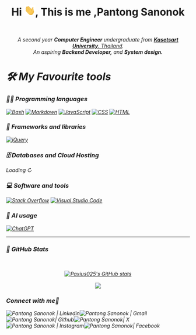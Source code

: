 <h1 align="center">Hi <img src="https://raw.githubusercontent.com/ABSphreak/ABSphreak/master/gifs/Hi.gif" width="30px">, This is me ,Pantong Sanonok </h1>

<br>
<p align="center">
  <em>
    A second year <b>Computer Engineer</b> undergraduate from <a href="https://www.ku.ac.th/th"> <b>Kasetsart University</b>, Thailand</a>.<br>
    An aspiring <b>Backend Developer,</b>&nbsp;and <b> System design.</b> 
</p>


# 🛠️ My Favourite tools

### 👨‍💻 Programming languages

<p>
    <a href="#"><img alt="Bash" src="https://img.shields.io/badge/shell_script-%23121011.svg?style=for-the-badge&logo=gnu-bash&logoColor=white"></a>
    <a href="#"><img alt="Markdown" src="https://img.shields.io/badge/markdown-%23000000.svg?style=for-the-badge&logo=markdown&logoColor=white"></a>
    <a href="#"><img alt="JavaScript" src="https://img.shields.io/badge/javascript-%23323330.svg?style=for-the-badge&logo=javascript&logoColor=%23F7DF1E"></a>
    <a href="#"><img alt="CSS" src="https://img.shields.io/badge/css3-%231572B6.svg?style=for-the-badge&logo=css3&logoColor=white"></a>
    <a href="#"><img alt="HTML" src="https://img.shields.io/badge/html5-%23E34F26.svg?style=for-the-badge&logo=html5&logoColor=white"></a>
  
   
    

</p>

### 🧰 Frameworks and libraries

<p>
  <!-- Frameworks  -->
  <!--   <a href="#"><img alt="Laravel" src="https://img.shields.io/badge/laravel-%23FF2D20.svg?style=for-the-badge&logo=laravel&logoColor=white"></a> -->
   <!-- <a href="#"><img alt="Express" src="https://img.shields.io/badge/express.js-%23404d59.svg?style=for-the-badge&logo=express&logoColor=%2361DAFB"></a>  -->
  <!-- libraries  -->  
  <a href="#"><img alt="jQuery" src="https://img.shields.io/badge/jquery-%230769AD.svg?style=for-the-badge&logo=jquery&logoColor=white"></a>

</p>

### 🗄️ Databases and Cloud Hosting

<p>
  Loading ↻
    <!-- <a href="#"><img alt="Azure" src="https://img.shields.io/badge/azure-%230072C6.svg?style=for-the-badge&logo=microsoftazure&logoColor=white"></a> -->
    <!-- <a href="#"><img alt="HTML" src="https://img.shields.io/badge/azure-%230072C6.svg?style=for-the-badge&logo=microsoftazure&logoColor=white"></a> -->

</p>

### 💻 Software and tools

<p>
    <a href="#"><img alt="Stack Overflow" src="https://img.shields.io/badge/-Stackoverflow-FE7A16?style=for-the-badge&logo=stack-overflow&logoColor=white"></a>
    <a href="#"><img alt="Visual Studio Code" src="https://img.shields.io/badge/Visual%20Studio%20Code-0078d7.svg?style=for-the-badge&logo=visual-studio-code&logoColor=white"></a>
  <!-- <a href="#"><img alt="Postman" src="https://img.shields.io/badge/Postman-FF6C37?style=for-the-badge&logo=postman&logoColor=white"></a> -->
</p>

 <!--
### 🧾 certificate

Loading ↻
--> 


### 🤖 AI usage
   <a href="#"><img alt="ChatGPT" src="https://img.shields.io/badge/chatGPT-74aa9c?style=for-the-badge&logo=openai&logoColor=white"></a>

---

 ### 📔 GitHub Stats

<br>

<!--
<p align="center">
  <a href="https://github.com/Paxius025">
    <img align="center" height="175px"  src="https://github-readme-stats.vercel.app/api/top-langs/?username=Paxius025&langs_count=10&title_color=84cc16&text_color=ffffff&icon_color=ffffff&bg_color=1c1917&hide_border=true&locale=en&custom_title=Top%20%Languages" alt="Top Languages" />
  </a>
</p>
 -->

<p align="center">
  <a href="http://www.github.com/Paxius025">
    <img align="center"  height="175px"  src="https://github-readme-stats.vercel.app/api?username=Paxius025&show_icons=true&hide=&count_private=true&title_color=84cc16&text_color=ffffff&icon_color=ffffff&bg_color=1c1917&hide_border=true&show_icons=true" alt="Paxius025's GitHub stats" />
  </a>

</p>
  <p align="center"><img align="center" src="https://github-readme-streak-stats.herokuapp.com/?user=Paxius025&stroke=ffffff&background=1c1917&ring=84cc16&fire=84cc16&currStreakNum=ffffff&currStreakLabel=84cc16&sideNums=ffffff&sideLabels=ffffff&dates=ffffff&hide_border=true" /></p>
  


</details>



### Connect with me🤝
  </hr>
  <a href="https://www.linkedin.com/in/pantong-sanonok-41b152308/">
   <img align="left" alt=" Pantong Sanonok | Linkedin" src="https://img.shields.io/badge/linkedin-%230077B5.svg?style=for-the-badge&logo=linkedin&logoColor=white" />
  </a>
  <a href="mailto:pantong.sano47@gmail.com">
    <img align="left" alt="Pantong Sanonok | Gmail" src="https://img.shields.io/badge/Gmail-D14836?style=for-the-badge&logo=gmail&logoColor=white" />
  </a>
   <a href="https://github.com/Paxius025">
    <img align="left" alt="Pantong Sanonok| Github" src="https://img.shields.io/badge/github-%23121011.svg?style=for-the-badge&logo=github&logoColor=white" />
  </a>
  <a href="https://x.com/PantongSanoker">
    <img align="left" alt="Pantong Sanonok| X" src="https://img.shields.io/badge/X-%23000000.svg?style=for-the-badge&logo=X&logoColor=white" />
  </a>
  <a href="https://www.instagram.com/ppantong_/?fbclid=IwZXh0bgNhZW0CMTAAAR2I08-ED1MWeS9dKH2554V2iKwfljUTriVaiP9txrJCnHbnKHkDyTSueKU_aem_Aeaz20ey_4mTUii3O0z60NQsKur1FVctrESIANb8lJecCtm__GNoxUn7jT8ae4hyyCmlyYxXo1IlywHuWbe18cQk">
    <img align="left" alt="Pantong Sanonok | Instagram" src="https://img.shields.io/badge/Instagram-%23E4405F.svg?style=for-the-badge&logo=Instagram&logoColor=white" />
  </a>
   <a href="https://https://www.facebook.com/Pantong.pp/">
    <img align="left" alt="Pantong Sanonok| Facebook" src="https://img.shields.io/badge/Facebook-%231877F2.svg?style=for-the-badge&logo=Facebook&logoColor=white" />
  </a>
  
  <br>
  


